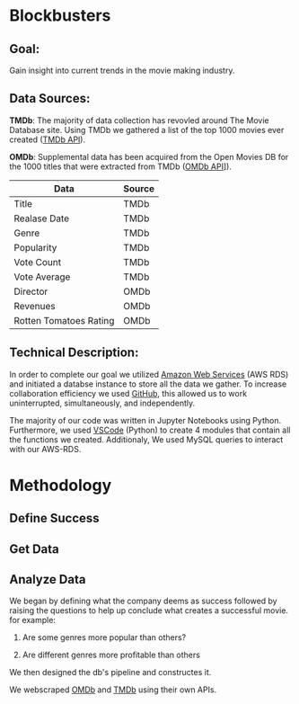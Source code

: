 # Blockbusters

## Goal:
Gain insight into current trends in the movie making industry.  

## Data Sources:
__TMDb__:  The majority of data collection has revovled around The Movie Database site. Using TMDb we gathered a list of the top 1000 movies ever created ([TMDb API](https://www.themoviedb.org/?language=en-US "TMDb")).

__OMDb__: Supplemental data has been acquired from the Open Movies DB for the 1000 titles that were extracted from TMDb ([OMDb API](http://www.omdbapi.com/ "OMDb")]).

| Data                   | Source |
| ---------------------- | ------ |
| Title                  | TMDb   |
| Realase Date           | TMDb   |
| Genre                  | TMDb   |
| Popularity             | TMDb   |
| Vote Count             | TMDb   |
| Vote Average           | TMDb   |
| Director               | OMDb   |
| Revenues               | OMDb   |
| Rotten Tomatoes Rating | OMDb   |

## Technical Description:

In order to complete our goal we utilized [Amazon Web Services](https://aws.amazon.com/ "Amazon Web Services") (AWS RDS) and initiated a databse  instance to store all the data we gather. To increase collaboration efficiency we used [GitHub](https://github.com/ "GitHub"), this allowed us to work uninterrupted, simultaneously, and independently.

The majority of our code was written in Jupyter Notebooks using Python. Furthermore, we used [VSCode](https://code.visualstudio.com/ "VSCode") (Python) to create 4 modules that contain all the functions we created. Additionaly, We used MySQL queries to interact with our AWS-RDS.

# Methodology

## Define Success

## Get Data

## Analyze Data

We began by defining what the company deems as success followed by raising the questions to help up conclude what creates a successful movie.
for example:

1. Are some genres more popular than others?

2. Are different genres more profitable than others

We then designed the db's pipeline and constructes it. 

We webscraped [OMDb](http://www.omdbapi.com/ "OMDb") and [TMDb](https://www.themoviedb.org/?language=en-US "TMDb") using their own APIs.
